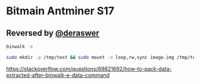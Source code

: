 # Bitmain Antminer S17
## Reversed by [@deraswer](https://github.com/deraswer)

```.sh
binwalk -e
```

```.sh
sudo mkdir -p /tmp/test && sudo mount -o loop,rw,sync image.img /tmp/test
```

https://stackoverflow.com/questions/69821692/how-to-pack-data-extracted-after-binwalk-e-data-command
